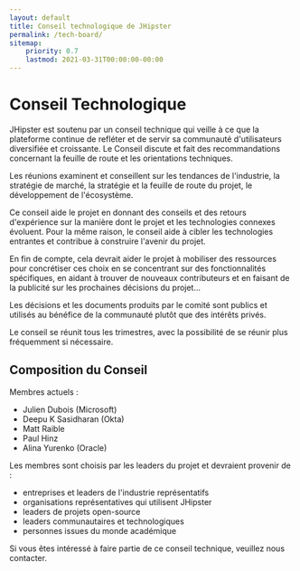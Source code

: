 ```yaml
---
layout: default
title: Conseil technologique de JHipster
permalink: /tech-board/
sitemap:
    priority: 0.7
    lastmod: 2021-03-31T00:00:00-00:00
---
```


# Conseil Technologique

JHipster est soutenu par un conseil technique qui veille à ce que la plateforme continue de refléter et de servir sa communauté d'utilisateurs diversifiée et croissante.
Le Conseil discute et fait des recommandations concernant la feuille de route et les orientations techniques.

Les réunions examinent et conseillent sur les tendances de l'industrie, la stratégie de marché, la stratégie et la feuille de route du projet, le développement de l'écosystème.

Ce conseil aide le projet en donnant des conseils et des retours d'expérience sur la manière dont le projet et les technologies connexes évoluent.
Pour la même raison, le conseil aide à cibler les technologies entrantes et contribue à construire l'avenir du projet.

En fin de compte, cela devrait aider le projet à mobiliser des ressources pour concrétiser ces choix en se concentrant sur des fonctionnalités spécifiques, en aidant à trouver de nouveaux contributeurs et en faisant de la publicité sur les prochaines décisions du projet...

Les décisions et les documents produits par le comité sont publics et utilisés au bénéfice de la communauté plutôt que des intérêts privés.

Le conseil se réunit tous les trimestres, avec la possibilité de se réunir plus fréquemment si nécessaire.

## Composition du Conseil

Membres actuels :
* Julien Dubois (Microsoft)
* Deepu K Sasidharan (Okta)
* Matt Raible
* Paul Hinz
* Alina Yurenko (Oracle)

Les membres sont choisis par les leaders du projet et devraient provenir de :
* entreprises et leaders de l'industrie représentatifs
* organisations représentatives qui utilisent JHipster
* leaders de projets open-source
* leaders communautaires et technologiques
* personnes issues du monde académique

Si vous êtes intéressé à faire partie de ce conseil technique, veuillez nous contacter.